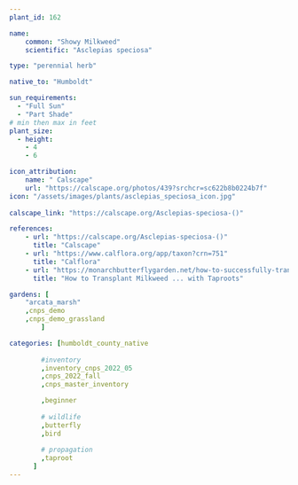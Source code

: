 ```yaml
---
plant_id: 162 

name: 
    common: "Showy Milkweed"   
    scientific: "Asclepias speciosa"   

type: "perennial herb"

native_to: "Humboldt"

sun_requirements:
  - "Full Sun"
  - "Part Shade"
# min then max in feet
plant_size:
  - height: 
    - 4 
    - 6

icon_attribution: 
    name: " Calscape"
    url: "https://calscape.org/photos/439?srchcr=sc622b8b0224b7f"
icon: "/assets/images/plants/asclepias_speciosa_icon.jpg"
 
calscape_link: "https://calscape.org/Asclepias-speciosa-()"

references:
    - url: "https://calscape.org/Asclepias-speciosa-()"
      title: "Calscape"
    - url: "https://www.calflora.org/app/taxon?crn=751"
      title: "Calflora"
    - url: "https://monarchbutterflygarden.net/how-to-successfully-transplant-milkweed-taproots/"
      title: "How to Transplant Milkweed ... with Taproots"

gardens: [
    "arcata_marsh" 
    ,cnps_demo
    ,cnps_demo_grassland
        ]

categories: [humboldt_county_native
        
        #inventory 
        ,inventory_cnps_2022_05
        ,cnps_2022_fall
        ,cnps_master_inventory

        ,beginner
                
        # wildlife
        ,butterfly
        ,bird
        
        # propagation 
        ,taproot
      ]
---
```

